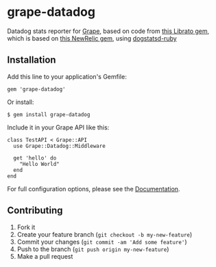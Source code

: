 grape-datadog
=============

Datadog stats reporter for [Grape][0], based on code from [this Librato
gem][1], which is based on [this NewRelic gem][2], using [dogstatsd-ruby][3]

## Installation

Add this line to your application's Gemfile:

    gem 'grape-datadog'

Or install:

    $ gem install grape-datadog

Include it in your Grape API like this:

    class TestAPI < Grape::API
      use Grape::Datadog::Middleware

      get 'hello' do
        "Hello World"
      end
    end

For full configuration options, please see the [Documentation][4].

## Contributing

1. Fork it
2. Create your feature branch (`git checkout -b my-new-feature`)
3. Commit your changes (`git commit -am 'Add some feature'`)
4. Push to the branch (`git push origin my-new-feature`)
5. Make a pull request

[0]: https://github.com/intridea/grape
[1]: https://github.com/seanmoon/grape-librato
[2]: https://github.com/flyerhzm/newrelic-grape
[3]: https://github.com/DataDog/dogstatsd-ruby
[4]: http://www.rubydoc.info/gems/grape-datadog
